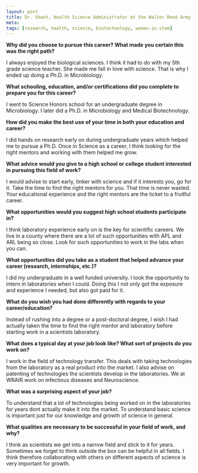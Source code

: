 ```yaml
---
layout: post
title: Dr. Shant, Health Science Administrator at the Walter Reed Army Institute of Research
meta: 
tags: [research, health, science, biotechnology, women-in-stem]
---
```


**Why did you choose to pursue this career? What made you certain this was the right path?**

I always enjoyed the biological sciences. I think it had to do with my 5th grade science teacher. She made me fall in love with science. That is why I ended up doing a Ph.D. in Microbiology.

**What schooling, education, and/or certifications did you complete to prepare you for this career?**

I went to Science Honors school for an undergraduate degree in Microbiology. I later did a Ph.D. in Microbiology and Medical Biotechnology.

**How did you make the best use of your time in both your education and career?**

I did hands on research early on during undergraduate years which helped me to pursue a Ph.D. Once in Science as a career, I think looking for the right mentors and working with them helped me grow.

**What advice would you give to a high school or college student interested in pursuing this field of work?**

I would advise to start early, tinker with science and if it interests you, go for it. Take the time to find the right mentors for you. That time is never wasted. Your educational experience and the right mentors are the ticket to a fruitful career. 

**What opportunities would you suggest high school students participate in?**

I think laboratory experience early on is the key for scientific careers. We live in a county where there are a lot of such opportunities with APL and ARL being so close. Look for such opportunities to work in the labs when you can.

**What opportunities did you take as a student that helped advance your career (research, internships, etc.)?**

I did my undergraduate in a well funded university. I took the opportunity to intern in laboratories when I could. Doing this I not only got the exposure and experience I needed, but also got paid for it.

**What do you wish you had done differently with regards to your career/education?**

Instead of rushing into a degree or a post-doctoral degree, I wish I had actually taken the time to find the right mentor and laboratory before starting work in a scientists laboratory. 

**What does a typical day at your job look like? What sort of projects do you work on?**

I work in the field of technology transfer. This deals with taking technologies from the laboratory as a real product into the market. I also advise on patenting of technologies the scientists develop in the laboratories. We at WRAIR work on infectious diseases and Neuroscience.

**What was a surprising aspect of your job?**

To understand that a lot of technologies being worked on in the laboratories for years dont actually make it into the market. To understand basic science is important just for our knowledge and growth of science in general.

**What qualities are necessary to be successful in your field of work, and why?**

I think as scientists we get into a narrow field and stick to it for years. Sometimes we forget to think outside the box can be helpful in all fields. I think therefore collaborating with others on different aspects of science is very important for growth.
